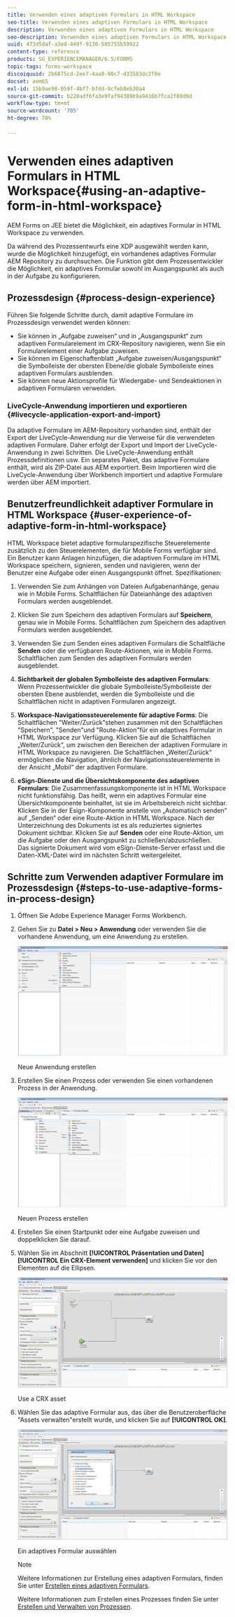 ```yaml
---
title: Verwenden eines adaptiven Formulars in HTML Workspace
seo-title: Verwenden eines adaptiven Formulars in HTML Workspace
description: Verwenden eines adaptiven Formulars in HTML Workspace
seo-description: Verwenden eines adaptiven Formulars in HTML Workspace
uuid: 473d5daf-a3ed-449f-9136-585755b59922
content-type: reference
products: SG_EXPERIENCEMANAGER/6.5/FORMS
topic-tags: forms-workspace
discoiquuid: 2b6875cd-2ee7-4aa8-90c7-d33583dc2f0e
docset: aem65
exl-id: 15b9ae98-059f-4bf7-bfdd-9cfeb8eb30a4
source-git-commit: b220adf6fa3e9faf94389b9a9416b7fca2f89d9d
workflow-type: tm+mt
source-wordcount: '705'
ht-degree: 70%

---
```


# Verwenden eines adaptiven Formulars in HTML Workspace{#using-an-adaptive-form-in-html-workspace}

AEM Forms on JEE bietet die Möglichkeit, ein adaptives Formular in HTML Workspace zu verwenden.

Da während des Prozessentwurfs eine XDP ausgewählt werden kann, wurde die Möglichkeit hinzugefügt, ein vorhandenes adaptives Formular AEM Repository zu durchsuchen. Die Funktion gibt dem Prozessentwickler die Möglichkeit, ein adaptives Formular sowohl im Ausgangspunkt als auch in der Aufgabe zu konfigurieren.

## Prozessdesign {#process-design-experience}

Führen Sie folgende Schritte durch, damit adaptive Formulare im Prozessdesign verwendet werden können:

* Sie können in „Aufgabe zuweisen“ und in „Ausgangspunkt“ zum adaptiven Formularelement im CRX-Repository navigieren, wenn Sie ein Formularelement einer Aufgabe zuweisen.
* Sie können im Eigenschaftenblatt „Aufgabe zuweisen/Ausgangspunkt“ die Symbolleiste der obersten Ebene/die globale Symbolleiste eines adaptiven Formulars ausblenden.
* Sie können neue Aktionsprofile für Wiedergabe- und Sendeaktionen in adaptiven Formularen verwenden.

### LiveCycle-Anwendung importieren und exportieren {#livecycle-application-export-and-import}

Da adaptive Formulare im AEM-Repository vorhanden sind, enthält der Export der LiveCycle-Anwendung nur die Verweise für die verwendeten adaptiven Formulare. Daher erfolgt der Export und Import der LiveCycle-Anwendung in zwei Schritten. Die LiveCycle-Anwendung enthält Prozessdefinitionen usw. Ein separates Paket, das adaptive Formulare enthält, wird als ZIP-Datei aus AEM exportiert. Beim Importieren wird die LiveCycle-Anwendung über Workbench importiert und adaptive Formulare werden über AEM importiert.

## Benutzerfreundlichkeit adaptiver Formulare in HTML Workspace  {#user-experience-of-adaptive-form-in-html-workspace}

HTML Workspace bietet adaptive formularspezifische Steuerelemente zusätzlich zu den Steuerelementen, die für Mobile Forms verfügbar sind. Ein Benutzer kann Anlagen hinzufügen, die adaptiven Formulare im HTML Workspace speichern, signieren, senden und navigieren, wenn der Benutzer eine Aufgabe oder einen Ausgangspunkt öffnet. Spezifikationen:

1. Verwenden Sie zum Anhängen von Dateien Aufgabenanhänge, genau wie in Mobile Forms. Schaltflächen für Dateianhänge des adaptiven Formulars werden ausgeblendet.

1. Klicken Sie zum Speichern des adaptiven Formulars auf **Speichern**, genau wie in Mobile Forms. Schaltflächen zum Speichern des adaptiven Formulars werden ausgeblendet.

1. Verwenden Sie zum Senden eines adaptiven Formulars die Schaltfläche **Senden** oder die verfügbaren Route-Aktionen, wie in Mobile Forms. Schaltflächen zum Senden des adaptiven Formulars werden ausgeblendet.

1. **Sichtbarkeit der globalen Symbolleiste des adaptiven Formulars**: Wenn Prozessentwickler die globale Symbolleiste/Symbolleiste der obersten Ebene ausblendet, werden die Symbolleiste und die Schaltflächen nicht in adaptiven Formularen angezeigt.

1. **Workspace-Navigationssteuerelemente für adaptive Forms**: Die Schaltflächen &quot;Weiter/Zurück&quot;stehen zusammen mit den Schaltflächen &quot;Speichern&quot;, &quot;Senden&quot;und &quot;Route-Aktion&quot;für ein adaptives Formular in HTML Workspace zur Verfügung. Klicken Sie auf die Schaltflächen „Weiter/Zurück“, um zwischen den Bereichen der adaptiven Formulare in HTML Workspace zu navigieren. Die Schaltflächen „Weiter/Zurück“ ermöglichen die Navigation, ähnlich der Navigationssteuerelemente in der Ansicht „Mobil“ der adaptiven Formulare.

1. **eSign-Dienste und die Übersichtskomponente des adaptiven Formulars**: Die Zusammenfassungskomponente ist in HTML Workspace nicht funktionsfähig. Das heißt, wenn ein adaptives Formular eine Übersichtkomponente beinhaltet, ist sie im Arbeitsbereich nicht sichtbar. Klicken Sie in der Esign-Komponente anstelle von „Automatisch senden“ auf „Senden“ oder eine Route-Aktion in HTML Workspace. Nach der Unterzeichnung des Dokuments ist es als reduziertes signiertes Dokument sichtbar. Klicken Sie auf **Senden** oder eine Route-Aktion, um die Aufgabe oder den Ausgangspunkt zu schließen/abzuschließen.\
   Das signierte Dokument wird vom eSign-Dienste-Server erfasst und die Daten-XML-Datei wird im nächsten Schritt weitergeleitet.

## Schritte zum Verwenden adaptiver Formulare im Prozessdesign {#steps-to-use-adaptive-forms-in-process-design}

1. Öffnen Sie Adobe Experience Manager Forms Workbench.

1. Gehen Sie zu **Datei > Neu > Anwendung** oder verwenden Sie die vorhandene Anwendung, um eine Anwendung zu erstellen.

   ![Neue Anwendung erstellen](assets/create_new_appl.png)

   Neue Anwendung erstellen

1. Erstellen Sie einen Prozess oder verwenden Sie einen vorhandenen Prozess in der Anwendung.

   ![Neuen Prozess erstellen](assets/create_new_process.png)

   Neuen Prozess erstellen

1. Erstellen Sie einen Startpunkt oder eine Aufgabe zuweisen und doppelklicken Sie darauf.
1. Wählen Sie im Abschnitt **[!UICONTROL Präsentation und Daten]** **[!UICONTROL Ein CRX-Element verwenden]** und klicken Sie vor den Elementen auf die Ellipsen.

   ![Use a CRX asset](assets/use_crx_asset.png)

   Use a CRX asset

1. Wählen Sie das adaptive Formular aus, das über die Benutzeroberfläche &quot;Assets verwalten&quot;erstellt wurde, und klicken Sie auf **[!UICONTROL OK]**.

   ![Ein adaptives Formular auswählen](assets/selecting_form.png)

   Ein adaptives Formular auswählen

   >[!NOTE]
   >
   >Weitere Informationen zur Erstellung eines adaptiven Formulars, finden Sie unter [Erstellen eines adaptiven Formulars](../../forms/using/creating-adaptive-form.md).
   >
   >
   >Weitere Informationen zum Erstellen eines Prozesses finden Sie unter [Erstellen und Verwalten von Prozessen](https://help.adobe.com/en_US/AEMForms/6.1/WorkbenchHelp/WS92d06802c76abadb-1cc35bda128261a20dd-7ff7.2.html).
